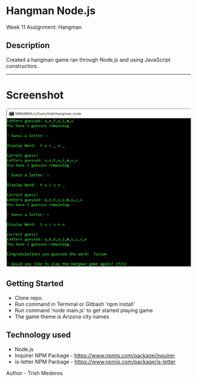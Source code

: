 # Hangman Node.js
Week 11 Assignment: Hangman

## Description
Created a hangman game ran through Node.js and using JavaScript constructors.

---
# Screenshot
![Screenshot](https://github.com/tmederos/hangman_node/blob/master/screen-shot.jpg)

## Getting Started
- Clone repo.
- Run command in Terminal or Gitbash 'npm install'
- Run command 'node main.js' to get started playing game 
- The game theme is Arizona city names

## Technology used
- Node.js
- Inquirer NPM Package - https://www.npmjs.com/package/inquirer
- is-letter NPM Package - https://www.npmjs.com/package/is-letter

Author - Trish Mederos
